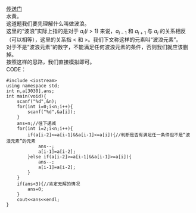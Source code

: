 [传送门](https://www.luogu.com.cn/problem/AT_code_festival_final_e)    
水黄。    
这道题我们要先理解什么叫做波浪。   
这里的“波浪”实际上指的是对于 $a_i(i>1)$ 来说，$a_{i-1}$ 和 $a_{i+1}$ 与 $a_i$ 的关系相反（可以相等），这里的关系指 $<$ 和 $>$。我们下文称这样的元素叫“波浪元素”。    
对于不是“波浪元素”的数字，不能满足任何波浪元素的条件，否则我们就应该删掉。   
按照这样的思路，我们直接模拟即可。   
CODE：   
```
#include <iostream>
using namespace std;
int n,a[3030],ans;
int main(void){
	scanf("%d",&n);
	for(int i=0;i<n;i++){
		scanf("%d",&a[i]);
	}
	ans=n;//往下递减
	for(int i=2;i<n;i++){
		if(a[i-2]<=a[i-1]&&a[i-1]<=a[i]){//判断是否有满足任一条件但不是“波浪元素”的元素
			ans--;
			a[i-1]=a[i-2];
		}else if(a[i-2]>=a[i-1]&&a[i-1]>=a[i]){
			ans--;
			a[i-1]=a[i-2];
		}
	} 
	if(ans<3){//肯定无解的情况
		ans=0;
	}
	cout<<ans<<endl;
}
```
